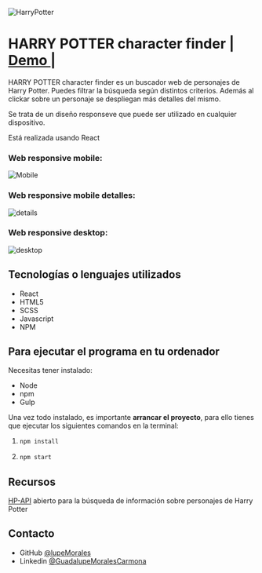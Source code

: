 ![HarryPotter](https://github.com/Adalab/modulo-3-evaluacion-final-lupeMorales/blob/main/src/images/logoHP.jpg?raw=true)

# HARRY POTTER character finder <span> | </span>  <a href="https://lupemorales.github.io/Harry-Potter-character-finder/" target="_blank">   Demo </a><span> | </span>


HARRY POTTER character finder es un buscador web de personajes de Harry Potter. Puedes filtrar la búsqueda según distintos criterios. Además al clickar sobre un personaje se despliegan más detalles del mismo.  

Se trata de un diseño responseve que puede ser utilizado en cualquier dispositivo.

Está realizada usando React

### Web responsive mobile:

![Mobile](./src/images/HPmobile_view.png)


### Web responsive mobile detalles:

![details](./src/images/HPmobile_detail.png)

### Web responsive desktop:

![desktop](./src/images/HPdesktop_view.png)



## Tecnologías o lenguajes utilizados
- React
- HTML5
- SCSS
- Javascript
- NPM

## Para ejecutar el programa en tu ordenador

Necesitas tener instalado: 
- Node
- npm
- Gulp

Una vez todo instalado, es importante **arrancar el proyecto**, para ello tienes que ejecutar los siguientes comandos en la terminal:

1. ```bash
   npm install
   ```
2. ```bash
   npm start
   ```
## Recursos

 <p><a href="https://hp-api.herokuapp.com/" target="_blank"> HP-API</a> abierto para la búsqueda de información sobre personajes de Harry Potter </p>

## Contacto

- GitHub [@lupeMorales](https://github.com/lupeMorales )
- Linkedin [@GuadalupeMoralesCarmona](https://linkedin.com/in/guadalupe-morales-carmona-817245226/ )
